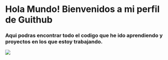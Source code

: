 # Hola Mundo! Bienvenidos a mi perfil de Guithub


### Aqui podras encontrar todo el codigo que he ido aprendiendo y proyectos en los que estoy trabajando.

![](https://lh3.googleusercontent.com/-c8uMZmwGGXU/YHnn_zC6W4I/AAAAAAAAAII/TZ6NPiU52kQIBAwBE9X9yqGmzTXktMVDQCLcBGAsYHQ/w945-h600-p-k-no-nu/image.png)
